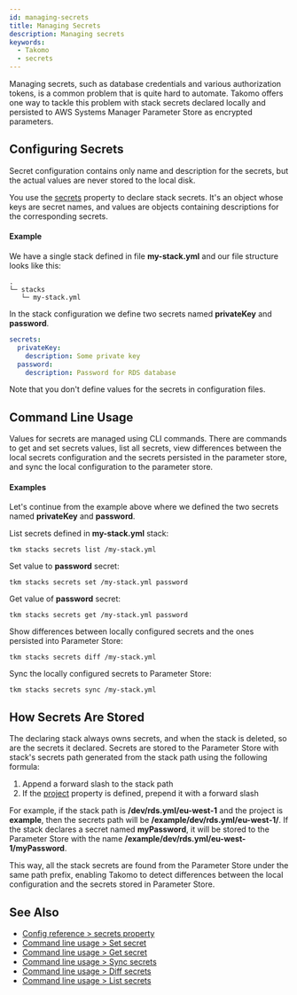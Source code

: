 ```yaml
---
id: managing-secrets
title: Managing Secrets
description: Managing secrets
keywords:
  - Takomo
  - secrets
---
```


Managing secrets, such as database credentials and various authorization tokens, is a common problem that is quite hard to automate. Takomo offers one way to tackle this problem with stack secrets declared locally and persisted to AWS Systems Manager Parameter Store as encrypted parameters.

## Configuring Secrets

Secret configuration contains only name and description for the secrets, but the actual values are never stored to the local disk.

You use the [secrets](/docs/config-reference/stacks#secrets) property to declare stack secrets. It's an object whose keys are secret names, and values are objects containing descriptions for the corresponding secrets.

#### Example

We have a single stack defined in file **my-stack.yml** and our file structure looks like this:

```
.
└─ stacks
   └─ my-stack.yml
```

In the stack configuration we define two secrets named **privateKey** and **password**.

```yaml title="my-stack.yml"
secrets:
  privateKey:
    description: Some private key
  password:
    description: Password for RDS database
```

Note that you don't define values for the secrets in configuration files. 

## Command Line Usage

Values for secrets are managed using CLI commands. There are commands to get and set secrets values, list all secrets, view differences between the local secrets configuration and the secrets persisted in the parameter store, and sync the local configuration to the parameter store.   

#### Examples

Let's continue from the example above where we defined the two secrets named **privateKey** and **password**.

List secrets defined in **my-stack.yml** stack:

```
tkm stacks secrets list /my-stack.yml
```

Set value to **password** secret:

```
tkm stacks secrets set /my-stack.yml password
```

Get value of **password** secret:

```
tkm stacks secrets get /my-stack.yml password
```

Show differences between locally configured secrets and the ones persisted into Parameter Store:

```
tkm stacks secrets diff /my-stack.yml
```

Sync the locally configured secrets to Parameter Store:

```
tkm stacks secrets sync /my-stack.yml
```

## How Secrets Are Stored

The declaring stack always owns secrets, and when the stack is deleted, so are the secrets it declared. Secrets are stored to the Parameter Store with stack's secrets path generated from the stack path using the following formula:

1. Append a forward slash to the stack path
2. If the [project](/docs/config-reference/stacks#project) property is defined, prepend it with a forward slash

For example, if the stack path is **/dev/rds.yml/eu-west-1** and the project is **example**, then the secrets path will be **/example/dev/rds.yml/eu-west-1/**. If the stack declares a secret named **myPassword**, it will be stored to the Parameter Store with the name **/example/dev/rds.yml/eu-west-1/myPassword**.

This way, all the stack secrets are found from the Parameter Store under the same path prefix, enabling Takomo to detect differences between the local configuration and the secrets stored in Parameter Store.

## See Also

- [Config reference > secrets property](/docs/config-reference/stacks#secrets) 
- [Command line usage > Set secret](/docs/command-line-usage/stack-secrets#set-secret)
- [Command line usage > Get secret](/docs/command-line-usage/stack-secrets#get-secret)
- [Command line usage > Sync secrets](/docs/command-line-usage/stack-secrets#sync-secrets)
- [Command line usage > Diff secrets](/docs/command-line-usage/stack-secrets#diff-secrets)
- [Command line usage > List secrets](/docs/command-line-usage/stack-secrets#list-secrets)